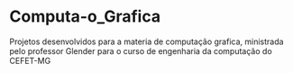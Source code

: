 # Computa-o_Grafica
Projetos desenvolvidos para a materia de computação grafica, ministrada pelo professor Glender para o curso de engenharia da computação do CEFET-MG
